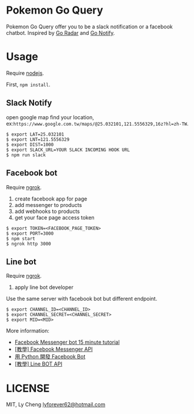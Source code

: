 # Pokemon Go Query

Pokemon Go Query offer you to be a slack notification or a facebook chatbot.
Inspired by [Go Radar](https://map.goradar.io/) and [Go Notify](https://itunes.apple.com/tw/app/go-notify-get-real-time-notification/id1145779376?mt=8).

# Usage

Require [nodejs](https://nodejs.org/en/).

First, `npm install`.

## Slack Notify

open google map find your location, ex:`https://www.google.com.tw/maps/@25.032101,121.5556329,16z?hl=zh-TW`.

```
$ export LAT=25.032101
$ export LNT=121.5556329
$ export DIST=1000
$ export SLACK_URL=YOUR SLACK INCOMING HOOK URL
$ npm run slack
```

## Facebook bot

Require [ngrok](https://ngrok.com/).

1. create facebook app for page
2. add messenger to products
3. add webhooks to products
4. get your face page access token

```
$ export TOKEN=<FACEBOOK_PAGE_TOKEN>
$ export PORT=3000
$ npm start
$ ngrok http 3000
```

## Line bot

Require [ngrok](https://ngrok.com/).

1. apply line bot developer

Use the same server with facebook bot but different endpoint.

```
$ export CHANNEL_ID=<CHANNEL_ID>
$ export CHANNEL_SECRET=<CHANNEL_SECRET>
$ export MID=<MID>
```

More information:
* [Facebook Messenger bot 15 minute tutorial](https://github.com/jw84/messenger-bot-tutorial)
* [[教學] Facebook Messenger API](http://huli.logdown.com/posts/709641-teaching-facebook-messenger-api)
* [用 Python 開發 Facebook Bot](http://www.inside.com.tw/2016/05/17/build-a-facebook-bot-with-python)
* [[教學] Line BOT API](http://huli.logdown.com/posts/726082-line-bot-api-tutorial)

# LICENSE

MIT, Ly Cheng <lyforever62@hotmail.com>

